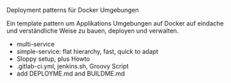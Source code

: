 Deployment patterns für Docker Umgebungen

Ein template pattern um Applikations Umgebungen auf Docker auf eindache und
verständliche Weise zu bauen, deployen und verwalten.

* multi-service
* simple-service: flat hierarchy, fast, quick to adapt
* Sloppy setup, plus Howto
* .gitlab-ci.yml, jenkins.sh, Groovy Script
* add DEPLOYME.md and BUILDME.md
